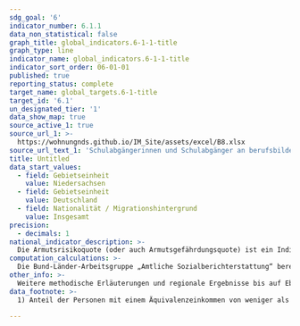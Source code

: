 ```yaml
---
sdg_goal: '6'
indicator_number: 6.1.1
data_non_statistical: false
graph_title: global_indicators.6-1-1-title
graph_type: line
indicator_name: global_indicators.6-1-1-title
indicator_sort_order: 06-01-01
published: true
reporting_status: complete
target_name: global_targets.6-1-title
target_id: '6.1'
un_designated_tier: '1'
data_show_map: true
source_active_1: true
source_url_1: >-
  https://wohnungnds.github.io/IM_Site/assets/excel/B8.xlsx
source_url_text_1: 'Schulabgängerinnen und Schulabgänger an berufsbildenden Schulen nach Schulart und Schulabschluss'
title: Untitled
data_start_values:
  - field: Gebietseinheit
    value: Niedersachsen
  - field: Gebietseinheit
    value: Deutschland
  - field: Nationalität / Migrationshintergrund
    value: Insgesamt
precision:
  - decimals: 1
national_indicator_description: >-
  Die Armutsrisikoquote (oder auch Armutsgefährdungsquote) ist ein Indikator zur Messung relativer Einkommensarmut und wird definiert als der Prozentanteil der Personen, deren Äquivalenzeinkommen weniger als 60 Prozent des Durchschnitts der Äquivalenzeinkommen der Bevölkerung (in Privathaushalten am Ort der Hauptwohnung) beträgt. Das Äquivalenzeinkommen, ein auf der Basis des Haushaltsnettoeinkommens berechnetes bedarfsgewichtetes Pro-Kopf-Einkommen je Haushaltsmitglied, wird auf Basis der neuen OECD-Skala berechnet. Für die Bevölkerungsgruppen der Deutschen und Nichtdeutschen sowie der Menschen mit und ohne Migrationshintergrund (vgl. Indikator A 10) wird das Risiko materieller Armut abgebildet. Tendenzen zur Exklusion und mangelnder Teilhabechancen gesellschaftlicher Gruppen entwickeln sich insbesondere vor dem Hintergrund der Einkommensarmut. Ausgeklammert bleiben jedoch weitere Ressourcen wie Bildung und soziale Bindungen.
computation_calculations: >-
  Die Bund-Länder-Arbeitsgruppe „Amtliche Sozialberichterstattung“ berechnet unterschiedliche Armutsgefährdungsquoten, gemessen am Bundesmedian und am Landesmedian. Hier wird der Landesmedian verwendet (Regionalkonzept). Grundlage der Berechnungen sind die jeweiligen regionalen Armutsgefährdungsschwellen. Diese werden anhand des mittleren Einkommens (Median) des jeweiligen Bundeslandes beziehungsweise der jeweiligen Region errechnet. Dadurch wird den Unterschieden im Einkommens- und Preisniveau zwischen den Bundesländern bzw. Regionen Rechnung getragen. Die niedersächsische Armutsgefährdung orientiert sich also an den entsprechenden Einkünften in Niedersachsen. Vergleichbare Daten liegen ab dem Jahr 2005 vor und können gegliedert nach soziodemographischen Merkmalen wie Alter, Geschlecht und Qualifikation dargestellt werden. Datenquelle ist der Mikrozensus. Aufgrund der Stichprobengröße können verlässliche Indikatoren für alle Bundesländer berechnet werden.
other_info: >-
  Weitere methodische Erläuterungen und regionale Ergebnisse bis auf Ebene der Raumordnungsregionen/Anpassungsschichten und der Großstädte stehen auf http://www.statistikportal.de/de/sbe zur Verfügung.
data_footnote: >-
  1) Anteil der Personen mit einem Äquivalenzeinkommen von weniger als 60% des Medians der Äquivalenzeinkommen der Bevölkerung in Privathaushalten am Ort der Hauptwohnung. Das Äquivalenzeinkommen wird auf Basis der neuen OECD-Skala berechnet.<br>2) Hochrechnung anhand der Bevölkerungsfortschreibung auf Basis des Zensus 2011. Die Hochrechnung für die Jahre vor 2011 sowie für bislang veröffentlichte Ergebnisse des Mikrozensus 2011-2013 basiert auf den fortgeschriebenen Ergebnissen der Volkszählung 1987. In 2016 erfolgte die Umstellung auf eine neue Mikrozensus-Stichprobe. Ab 2017 wird nur noch die Bevölkerung in Privathaushalten (ohne Gemeinschaftsunterkünfte) ausgewiesen. Dadurch ergibt sich jeweils eine eingeschränkte Vergleichbarkeit mit den Vorjahren. 											

---
```

